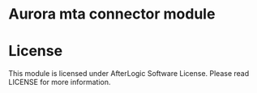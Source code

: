# Aurora mta connector module

# License
This module is licensed under AfterLogic Software License. Please read LICENSE for more information.
